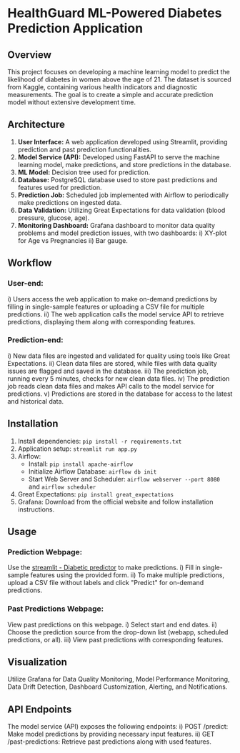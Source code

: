 # HealthGuard ML-Powered Diabetes Prediction Application

## Overview
This project focuses on developing a machine learning model to predict the likelihood of diabetes in women above the age of 21. The dataset is sourced from Kaggle, containing various health indicators and diagnostic measurements. The goal is to create a simple and accurate prediction model without extensive development time.

## Architecture
1. **User Interface:** A web application developed using Streamlit, providing prediction and past prediction functionalities.
2. **Model Service (API):** Developed using FastAPI to serve the machine learning model, make predictions, and store predictions in the database.
3. **ML Model:** Decision tree used for prediction.
4. **Database:** PostgreSQL database used to store past predictions and features used for prediction.
5. **Prediction Job:** Scheduled job implemented with Airflow to periodically make predictions on ingested data.
6. **Data Validation:** Utilizing Great Expectations for data validation (blood pressure, glucose, age).
7. **Monitoring Dashboard:** Grafana dashboard to monitor data quality problems and model prediction issues, with two dashboards: 
    i) XY-plot for Age vs Pregnancies 
    ii) Bar gauge.

## Workflow
### User-end:
i) Users access the web application to make on-demand predictions by filling in single-sample features or uploading a CSV file for multiple predictions. 
ii) The web application calls the model service API to retrieve predictions, displaying them along with corresponding features.

### Prediction-end:
i) New data files are ingested and validated for quality using tools like Great Expectations. 
ii) Clean data files are stored, while files with data quality issues are flagged and saved in the database. 
iii) The prediction job, running every 5 minutes, checks for new clean data files. 
iv) The prediction job reads clean data files and makes API calls to the model service for predictions. 
v) Predictions are stored in the database for access to the latest and historical data.

## Installation
1. Install dependencies: `pip install -r requirements.txt`
2. Application setup: `streamlit run app.py`
3. Airflow: 
   - Install: `pip install apache-airflow`
   - Initialize Airflow Database: `airflow db init`
   - Start Web Server and Scheduler: `airflow webserver --port 8080` and `airflow scheduler`
4. Great Expectations: `pip install great_expectations`
5. Grafana: Download from the official website and follow installation instructions.

## Usage
### Prediction Webpage:
Use the [streamlit - Diabetic predictor](webpage) to make predictions.
i) Fill in single-sample features using the provided form.
ii) To make multiple predictions, upload a CSV file without labels and click "Predict" for on-demand predictions.

### Past Predictions Webpage:
View past predictions on this webpage.
i) Select start and end dates.
ii) Choose the prediction source from the drop-down list (webapp, scheduled predictions, or all).
iii) View past predictions with corresponding features.

## Visualization
Utilize Grafana for Data Quality Monitoring, Model Performance Monitoring, Data Drift Detection, Dashboard Customization, Alerting, and Notifications.

## API Endpoints
The model service (API) exposes the following endpoints:
i) POST /predict: Make model predictions by providing necessary input features.
ii) GET /past-predictions: Retrieve past predictions along with used features.
